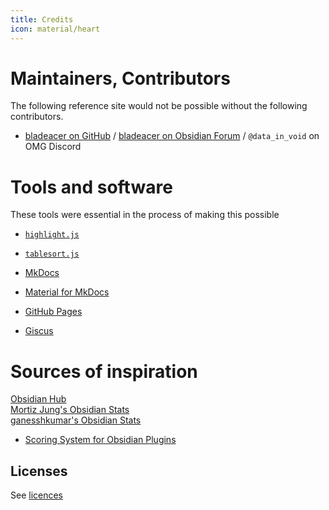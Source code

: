 ```yaml
---
title: Credits
icon: material/heart
---
```


# Maintainers, Contributors
The following reference site would not be possible without the following contributors.

- [bladeacer on GitHub](https://github.com/bladeacer/) / [bladeacer on Obsidian Forum](https://forum.obsidian.md/u/bladeacer/activity) / `@data_in_void` on OMG Discord

# Tools and software
These tools were essential in the process of making this possible

- [`highlight.js`](https://highlightjs.org)

- [`tablesort.js`](https://github.com/tristen/tablesort)

- [MkDocs](https://www.mkdocs.org)

- [Material for MkDocs](https://squidfunk.github.io/mkdocs-material/)

- [GitHub Pages](https://pages.github.com)

- [Giscus](https://giscus.app)

# Sources of inspiration
[Obsidian Hub](https://publish.obsidian.md/hub/)  
[Mortiz Jung's Obsidian Stats](https://www.moritzjung.dev/obsidian-stats/)   
[ganesshkumar's Obsidian Stats](https://www.obsidianstats.com/)

- [Scoring System for Obsidian Plugins](https://github.com/ganesshkumar/obsidian-plugins-stats-ui/discussions/52) 

## Licenses
See [licences](./licenses/index.md)